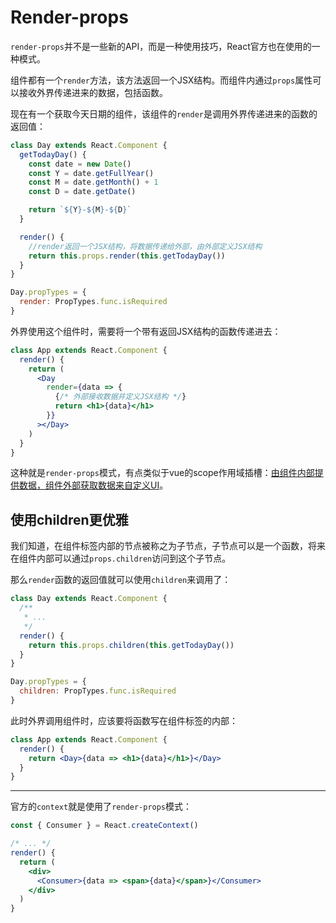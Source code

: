 # Render-props

`render-props`并不是一些新的API，而是一种使用技巧，React官方也在使用的一种模式。

组件都有一个`render`方法，该方法返回一个JSX结构。而组件内通过`props`属性可以接收外界传递进来的数据，包括函数。

现在有一个获取今天日期的组件，该组件的`render`是调用外界传递进来的函数的返回值：
```jsx
class Day extends React.Component {
  getTodayDay() {
    const date = new Date()
    const Y = date.getFullYear()
    const M = date.getMonth() + 1
    const D = date.getDate()

    return `${Y}-${M}-${D}`
  }

  render() {
    //render返回一个JSX结构，将数据传递给外部，由外部定义JSX结构
    return this.props.render(this.getTodayDay())
  }
}

Day.propTypes = {
  render: PropTypes.func.isRequired
}
```

外界使用这个组件时，需要将一个带有返回JSX结构的函数传递进去：
```jsx
class App extends React.Component {
  render() {
    return (
      <Day
        render={data => {
          {/* 外部接收数据并定义JSX结构 */}
          return <h1>{data}</h1>
        }}
      ></Day>
    )
  }
}
```
这种就是`render-props`模式，有点类似于vue的scope作用域插槽：<u>由组件内部提供数据，组件外部获取数据来自定义UI</u>。

## 使用children更优雅
我们知道，在组件标签内部的节点被称之为子节点，子节点可以是一个函数，将来在组件内部可以通过`props.children`访问到这个子节点。

那么`render`函数的返回值就可以使用`children`来调用了：
```jsx
class Day extends React.Component {
  /**
   * ...
   */
  render() {
    return this.props.children(this.getTodayDay())
  }
}

Day.propTypes = {
  children: PropTypes.func.isRequired
}
```
此时外界调用组件时，应该要将函数写在组件标签的内部：
```jsx
class App extends React.Component {
  render() {
    return <Day>{data => <h1>{data}</h1>}</Day>
  }
}
```

---

官方的`context`就是使用了`render-props`模式：
```jsx
const { Consumer } = React.createContext()

/* ... */
render() {
  return (
    <div>
      <Consumer>{data => <span>{data}</span>}</Consumer>
    </div>
  )
}
```